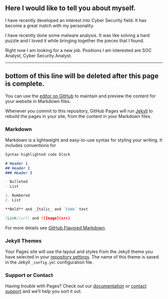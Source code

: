 ## Here I would like to tell you about myself. 

I have recently developed an interest into Cyber Security field. It has become a great match with my personality. 

I have recently done some malware analysis. It was like solving a hard puzzle and I loved it while bringing together the pieces that I found.  

Right now I am looking for a new job. Positions I am interested are SOC Analyst, Cyber Security Analyst. 

-----
bottom of this line will be deleted after this page is complete. 
----
You can use the [editor on GitHub](https://github.com/yakbu002/yusufakbulut.github.io/edit/gh-pages/index.md) to maintain and preview the content for your website in Markdown files.

Whenever you commit to this repository, GitHub Pages will run [Jekyll](https://jekyllrb.com/) to rebuild the pages in your site, from the content in your Markdown files.

### Markdown

Markdown is a lightweight and easy-to-use syntax for styling your writing. It includes conventions for

```markdown
Syntax highlighted code block

# Header 1
## Header 2
### Header 3

- Bulleted
- List

1. Numbered
2. List

**Bold** and _Italic_ and `Code` text

[Link](url) and ![Image](src)
```

For more details see [GitHub Flavored Markdown](https://guides.github.com/features/mastering-markdown/).

### Jekyll Themes

Your Pages site will use the layout and styles from the Jekyll theme you have selected in your [repository settings](https://github.com/yakbu002/yusufakbulut.github.io/settings/pages). The name of this theme is saved in the Jekyll `_config.yml` configuration file.

### Support or Contact

Having trouble with Pages? Check out our [documentation](https://docs.github.com/categories/github-pages-basics/) or [contact support](https://support.github.com/contact) and we’ll help you sort it out.
